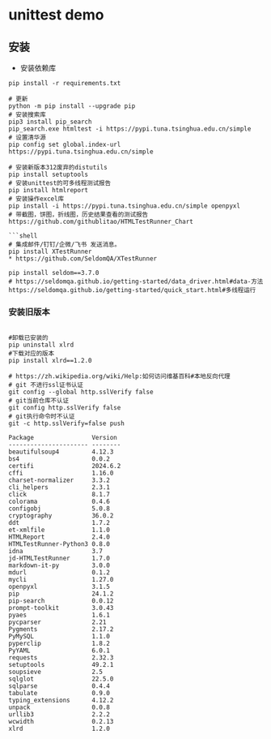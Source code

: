 # unittest demo

## 安装
* 安装依赖库
```shell
pip install -r requirements.txt
```

```shell
# 更新
python -m pip install --upgrade pip
# 安装搜索库
pip3 install pip_search
pip_search.exe htmltest -i https://pypi.tuna.tsinghua.edu.cn/simple
# 设置清华源
pip config set global.index-url https://pypi.tuna.tsinghua.edu.cn/simple

# 安装新版本312废弃的distutils
pip install setuptools
# 安装unittest的可多线程测试报告
pip install htmlreport
# 安装操作excel库
pip install -i https://pypi.tuna.tsinghua.edu.cn/simple openpyxl
# 带截图，饼图，折线图，历史结果查看的测试报告
https://github.com/githublitao/HTMLTestRunner_Chart

```shell
# 集成邮件/钉钉/企微/飞书 发送消息。
pip install XTestRunner
* https://github.com/SeldomQA/XTestRunner

pip install seldom==3.7.0
# https://seldomqa.github.io/getting-started/data_driver.html#data-方法
https://seldomqa.github.io/getting-started/quick_start.html#多线程运行
```

### 安装旧版本
```shell

#卸载已安装的
pip uninstall xlrd 
#下载对应的版本
pip install xlrd==1.2.0
```

```shell
# https://zh.wikipedia.org/wiki/Help:如何访问维基百科#本地反向代理
# git 不进行ssl证书认证
git config --global http.sslVerify false
# git当前仓库不认证
git config http.sslVerify false
# git执行命令时不认证
git -c http.sslVerify=false push

```

```shell
Package                Version
---------------------- --------
beautifulsoup4         4.12.3
bs4                    0.0.2
certifi                2024.6.2
cffi                   1.16.0
charset-normalizer     3.3.2
cli_helpers            2.3.1
click                  8.1.7
colorama               0.4.6
configobj              5.0.8
cryptography           36.0.2
ddt                    1.7.2
et-xmlfile             1.1.0
HTMLReport             2.4.0
HTMLTestRunner-Python3 0.8.0
idna                   3.7
jd-HTMLTestRunner      1.7.0
markdown-it-py         3.0.0
mdurl                  0.1.2
mycli                  1.27.0
openpyxl               3.1.5
pip                    24.1.2
pip-search             0.0.12
prompt-toolkit         3.0.43
pyaes                  1.6.1
pycparser              2.21
Pygments               2.17.2
PyMySQL                1.1.0
pyperclip              1.8.2
PyYAML                 6.0.1
requests               2.32.3
setuptools             49.2.1
soupsieve              2.5
sqlglot                22.5.0
sqlparse               0.4.4
tabulate               0.9.0
typing_extensions      4.12.2
unpack                 0.0.8
urllib3                2.2.2
wcwidth                0.2.13
xlrd                   1.2.0
```